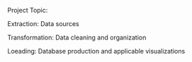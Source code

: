 Project Topic:



Extraction: Data sources

Transformation: Data cleaning and organization

Loeading: Database production and applicable visualizations
